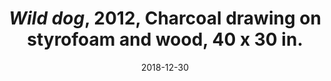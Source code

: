 ---
layout: allpaintingdetail
title:  <i>Wild dog</i>, 2012, Charcoal drawing on styrofoam and wood, 40 x 30 in.
date:   2018-12-30
image: Taeyoon_Choi_Dog_Drawing_2018_LKJ_9373.jpg
meta: Photo by Kyungjun Lee.
orientation: horizontal
alt-text: Charcoal drawing of an angry dog, applied on a wooden sculpture of a cartoon dog shape.   
order: 
---